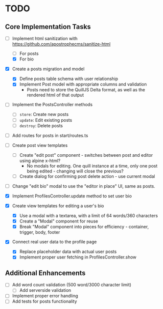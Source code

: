 # TODO

## Core Implementation Tasks

- [ ] Implement html sanitization with https://github.com/apostrophecms/sanitize-html
  - [ ] For posts
  - [x] For bio
- [x] Create a posts migration and model

  - [x] Define posts table schema with user relationship
  - [x] Implement Post model with appropriate columns and validation
    - Posts need to store the QuillJS Delta format, as well as the rendered html of that output

- [ ] Implement the PostsController methods

  - [ ] `store`: Create new posts
  - [ ] `update`: Edit existing posts
  - [ ] `destroy`: Delete posts

- [ ] Add routes for posts in start/routes.ts

- [ ] Create post view templates

  - [ ] Create "edit post" component - switches between post and editor using alpine x-html?
    - No modals for editing. One quill instance at a time, only one post being edited - changing will close the previous?
  - [ ] Create dialog for confirming post delete action - use current modal
- [ ] Change "edit bio" modal to use the "editor in place" UI, same as posts.

- [x] Implement ProfilesController.update method to set user bio
- [x] Create view templates for editing a user's bio

  - [x] Use a modal with a textarea, with a limit of 64 words/360 characters
  - [x] Create a "Modal" component for reuse
  - [x] Break "Modal" component into pieces for efficiency - container, trigger, body, footer

- [x] Connect real user data to the profile page
  - [x] Replace placeholder data with actual user posts
  - [x] Implement proper user fetching in ProfilesController.show

## Additional Enhancements

- [ ] Add word count validation (500 word/3000 character limit)
  - [ ] Add serverside validation
- [ ] Implement proper error handling
- [ ] Add tests for posts functionality
